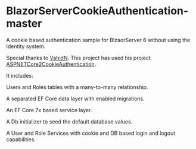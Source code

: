 # BlazorServerCookieAuthentication-master
A cookie based authentication sample for BlzaorServer 6 without using the Identity system.

Special thanks to <a href="https://github.com/VahidN/ASPNETCore2CookieAuthentication">VahidN</a>. This project has used his project <a href="https://github.com/VahidN/ASPNETCore2CookieAuthentication">ASPNETCore2CookieAuthentication</a>.  

It includes:

Users and Roles tables with a many-to-many relationship.

A separated EF Core data layer with enabled migrations.

An EF Core 7x based service layer.

A Db initializer to seed the default database values.

A User and Role Services with cookie and DB based login and logout capabilities.
